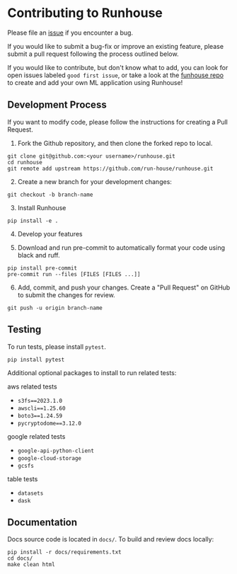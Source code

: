 # Contributing to Runhouse
Please file an [issue](https://github.com/run-house/runhouse/issues) if you encounter a bug.

If you would like to submit a bug-fix or improve an existing feature, please submit a pull request following the
process outlined below.

If you would like to contribute, but don't know what to add, you can look for open issues labeled
`good first issue`, or take a look at the [funhouse repo](https://github.com/run-house/funhouse) to
create and add your own ML application using Runhouse!

## Development Process
If you want to modify code, please follow the instructions for creating a Pull Request.

1. Fork the Github repository, and then clone the forked repo to local.
```
git clone git@github.com:<your username>/runhouse.git
cd runhouse
git remote add upstream https://github.com/run-house/runhouse.git
```

2. Create a new branch for your development changes:
```
git checkout -b branch-name
```

3. Install Runhouse
```
pip install -e .
```

4. Develop your features

5. Download and run pre-commit to automatically format your code using black and ruff.

```
pip install pre-commit
pre-commit run --files [FILES [FILES ...]]
```

6. Add, commit, and push your changes. Create a "Pull Request" on GitHub to submit the changes for review.

```
git push -u origin branch-name
```

## Testing

To run tests, please install `pytest`.
```
pip install pytest
```

Additional optional packages to install to run related tests:

aws related tests
* `s3fs==2023.1.0`
* `awscli==1.25.60`
* `boto3==1.24.59`
* `pycryptodome==3.12.0`

google related tests
* `google-api-python-client`
* `google-cloud-storage`
* `gcsfs`

table tests
* `datasets`
* `dask`

## Documentation
Docs source code is located in `docs/`. To build and review docs locally:

```
pip install -r docs/requirements.txt
cd docs/
make clean html
```
